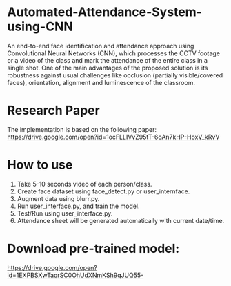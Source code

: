 # Automated-Attendance-System-using-CNN

An end-to-end face identification and attendance approach using Convolutional Neural Networks (CNN), which processes the CCTV footage or a video of the class and mark the attendance of the entire class in a single shot. One of the main advantages of the proposed solution is its robustness against usual challenges like occlusion (partially visible/covered faces), orientation, alignment and luminescence of the classroom.

# Research Paper
The implementation is based on the following paper:
https://drive.google.com/open?id=1ocFLLIVvZ95tT-6oAn7kHP-HoxV_kRvV

# How to use
1. Take 5-10 seconds video of each person/class.
2. Create  face dataset using face_detect.py or user_internface.
3. Augment data using blurr.py.
4. Run user_interface.py, and train the model.
5. Test/Run using user_interface.py.
6. Attendance sheet will be generated automatically with current date/time.

# Download pre-trained model:
https://drive.google.com/open?id=1EXPBSXwTaqrSC0OhUdXNmKSh9qJUQ55-
